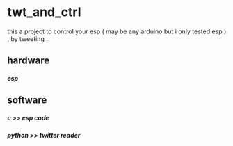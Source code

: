 # twt_and_ctrl

this a project to control your esp ( may be any arduino but i only tested esp ) , by tweeting   . 

## hardware 
  ##### esp 

## software 
  ##### c >> esp code 
  ##### python >> twitter reader
  
